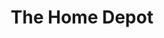 ---
title: "The Home Depot"
url: /oklahoma-city/the-home-depot-northwest-expressway/
shop: doityourself
---